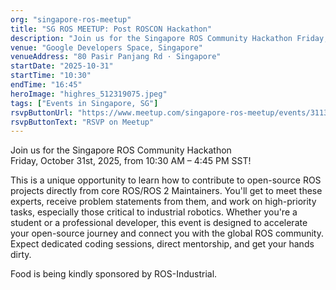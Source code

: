```yaml
---
org: "singapore-ros-meetup"
title: "SG ROS MEETUP: Post ROSCON Hackathon"
description: "Join us for the Singapore ROS Community Hackathon Friday, October 31st, 2025, from 10:30 AM – 4:45 PM SST! This is a unique opportunity to learn how to contribu"
venue: "Google Developers Space, Singapore"
venueAddress: "80 Pasir Panjang Rd · Singapore"
startDate: "2025-10-31"
startTime: "10:30"
endTime: "16:45"
heroImage: "highres_512319075.jpeg"
tags: ["Events in Singapore, SG"]
rsvpButtonUrl: "https://www.meetup.com/singapore-ros-meetup/events/311303026"
rsvpButtonText: "RSVP on Meetup"
---
```


Join us for the Singapore ROS Community Hackathon  
Friday, October 31st, 2025, from 10:30 AM – 4:45 PM SST!

This is a unique opportunity to learn how to contribute to open-source ROS projects directly from core ROS/ROS 2 Maintainers. You'll get to meet these experts, receive problem statements from them, and work on high-priority tasks, especially those critical to industrial robotics. Whether you're a student or a professional developer, this event is designed to accelerate your open-source journey and connect you with the global ROS community. Expect dedicated coding sessions, direct mentorship, and get your hands dirty.

Food is being kindly sponsored by ROS-Industrial.